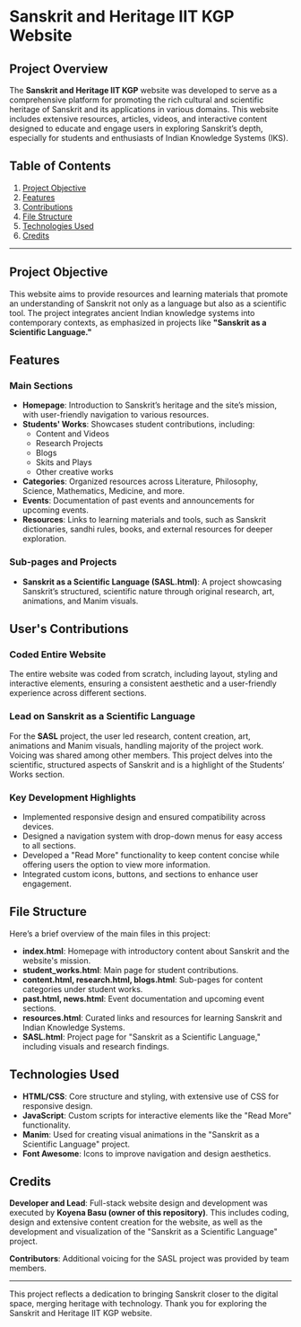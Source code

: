 # Sanskrit and Heritage IIT KGP Website

## Project Overview

The **Sanskrit and Heritage IIT KGP** website was developed to serve as a comprehensive platform for promoting the rich cultural and scientific heritage of Sanskrit and its applications in various domains. This website includes extensive resources, articles, videos, and interactive content designed to educate and engage users in exploring Sanskrit’s depth, especially for students and enthusiasts of Indian Knowledge Systems (IKS).

## Table of Contents

1. [Project Objective](#project-objective)
2. [Features](#features)
3. [Contributions](#contributions)
4. [File Structure](#file-structure)
5. [Technologies Used](#technologies-used)
6. [Credits](#credits)

---

## Project Objective

This website aims to provide resources and learning materials that promote an understanding of Sanskrit not only as a language but also as a scientific tool. The project integrates ancient Indian knowledge systems into contemporary contexts, as emphasized in projects like **"Sanskrit as a Scientific Language."**

## Features

### Main Sections

- **Homepage**: Introduction to Sanskrit’s heritage and the site’s mission, with user-friendly navigation to various resources.
- **Students' Works**: Showcases student contributions, including:
  - Content and Videos
  - Research Projects
  - Blogs
  - Skits and Plays
  - Other creative works
- **Categories**: Organized resources across Literature, Philosophy, Science, Mathematics, Medicine, and more.
- **Events**: Documentation of past events and announcements for upcoming events.
- **Resources**: Links to learning materials and tools, such as Sanskrit dictionaries, sandhi rules, books, and external resources for deeper exploration.

### Sub-pages and Projects

- **Sanskrit as a Scientific Language (SASL.html)**: A project showcasing Sanskrit’s structured, scientific nature through original research, art, animations, and Manim visuals.

## User's Contributions

### Coded Entire Website

The entire website was coded from scratch, including layout, styling and interactive elements, ensuring a consistent aesthetic and a user-friendly experience across different sections.

### Lead on Sanskrit as a Scientific Language

For the **SASL** project, the user led research, content creation, art, animations and Manim visuals, handling majority of the project work. Voicing was shared among other members. This project delves into the scientific, structured aspects of Sanskrit and is a highlight of the Students’ Works section.

### Key Development Highlights

- Implemented responsive design and ensured compatibility across devices.
- Designed a navigation system with drop-down menus for easy access to all sections.
- Developed a "Read More" functionality to keep content concise while offering users the option to view more information.
- Integrated custom icons, buttons, and sections to enhance user engagement.

## File Structure

Here’s a brief overview of the main files in this project:

- **index.html**: Homepage with introductory content about Sanskrit and the website's mission.
- **student_works.html**: Main page for student contributions.
- **content.html, research.html, blogs.html**: Sub-pages for content categories under student works.
- **past.html, news.html**: Event documentation and upcoming event sections.
- **resources.html**: Curated links and resources for learning Sanskrit and Indian Knowledge Systems.
- **SASL.html**: Project page for "Sanskrit as a Scientific Language," including visuals and research findings.

## Technologies Used

- **HTML/CSS**: Core structure and styling, with extensive use of CSS for responsive design.
- **JavaScript**: Custom scripts for interactive elements like the "Read More" functionality.
- **Manim**: Used for creating visual animations in the "Sanskrit as a Scientific Language" project.
- **Font Awesome**: Icons to improve navigation and design aesthetics.

## Credits

**Developer and Lead**: Full-stack website design and development was executed by **Koyena Basu (owner of this repository)**. This includes coding, design and extensive content creation for the website, as well as the development and visualization of the "Sanskrit as a Scientific Language" project.

**Contributors**: Additional voicing for the SASL project was provided by team members.

---

This project reflects a dedication to bringing Sanskrit closer to the digital space, merging heritage with technology. Thank you for exploring the Sanskrit and Heritage IIT KGP website.

